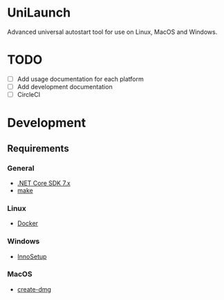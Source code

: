 UniLaunch
===

Advanced universal autostart tool for use on Linux, MacOS and Windows.

# TODO

- [ ] Add usage documentation for each platform
- [ ] Add development documentation
- [ ] CircleCI

# Development

## Requirements

### General

- [.NET Core SDK 7.x](https://dotnet.microsoft.com/en-us/download/dotnet/7.0)
- [make](https://www.gnu.org/software/make/)

### Linux

- [Docker](https://docs.docker.com/get-started/)

### Windows

- [InnoSetup](https://jrsoftware.org/isdl.php)

### MacOS

- [create-dmg](https://github.com/create-dmg/create-dmg)
